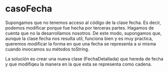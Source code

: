 # casoFecha
Supongamos que no tenemos acceso al código de la clase fecha. Es decir, podemos modificar porque fue hecha por terceras partes. Hagamos de cuenta que no la desarrollamos nosotros. De este modo, supongamos que, aunque la clase fecha nos resulta util, funciona bien y es muy practica, queremos modificar la forma en que una fecha se representa a si misma cuando invocamos su métodos toString.

La solución es crear una nueva clase (FechaDetallada) que hereda de fecha y que modifiqeu la manera en la que esta se representa como cadena.
